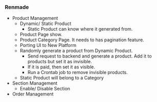 ### Renmade

- Product Management
  - Dynamic/ Static Product
    - Static Product can know where it generated from.
  - Product Page show.
  - Product Category Page. It needs to has pagination feature.
  - Porting UI to New Platform
  - Randomly generate a product from Dynamic Product.
    - Send request to backend and generate a product. Add it to products but set it as invisible.
    - If it is paid, then set it as visible.
    - Run a Crontab job to remove invisible products.
  - Static Product will belong to a Category
- Section Management
  - Enable/ Disable Section
- Order Management
